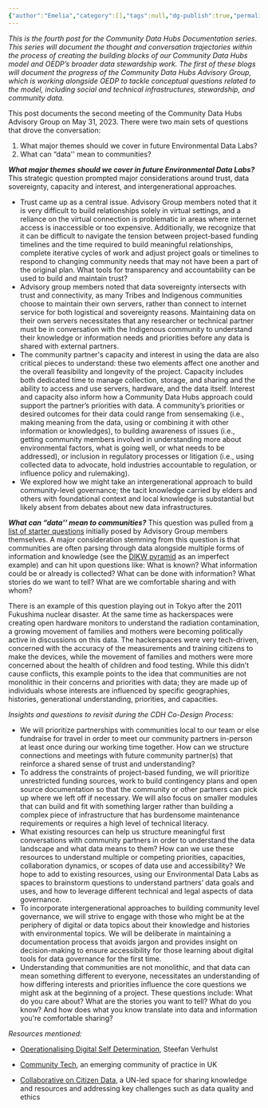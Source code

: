 ```yaml
---
{"author":"Emelia","category":[],"tags":null,"dg-publish":true,"permalink":"/documentation-blogs/04-building-trust-and-understanding-data-s-different-meanings/","dgPassFrontmatter":true}
---
```


_This is the fourth post for the Community Data Hubs Documentation series. This series will document the thought and conversation trajectories within the process of creating the building blocks of our Community Data Hubs model and OEDP’s broader data stewardship work. The first of these blogs will document the progress of the Community Data Hubs Advisory Group, which is working alongside OEDP to tackle conceptual questions related to the model, including social and technical infrastructures, stewardship, and community data._

This post documents the second meeting of the Community Data Hubs Advisory Group on May 31, 2023. There were two main sets of questions that drove the conversation:

1. What major themes should we cover in future Environmental Data Labs?
2. What can “data'' mean to communities?

_**What major themes should we cover in future Environmental Data Labs?**_
This strategic question prompted major considerations around trust, data sovereignty, capacity and interest, and intergenerational approaches. 

- Trust came up as a central issue. Advisory Group members noted that it is very difficult to build relationships solely in virtual settings, and a reliance on the virtual connection is problematic in areas where internet access is inaccessible or too expensive. Additionally, we recognize that it can be difficult to navigate the tension between project-based funding timelines and the time required to build meaningful relationships, complete iterative cycles of work and adjust project goals or timelines to respond to changing community needs that may not have been a part of the original plan. What tools for transparency and accountability can be used to build and maintain trust?
- Advisory group members noted that data sovereignty intersects with trust and connectivity, as many Tribes and Indigenous communities choose to maintain their own servers, rather than connect to internet service for both logistical and sovereignty reasons. Maintaining data on their own servers necessitates that any researcher or technical partner must be in conversation with the Indigenous community to understand their knowledge or information needs and priorities before any data is shared with external partners.
- The community partner's capacity and interest in using the data are also critical pieces to understand: these two elements affect one another and the overall feasibility and longevity of the project. Capacity includes both dedicated time to manage collection, storage, and sharing and the ability to access and use servers, hardware, and the data itself. Interest and capacity also inform how a Community Data Hubs approach could support the partner’s priorities with data. A community’s priorities or desired outcomes for their data could range from sensemaking (i.e., making meaning from the data, using or combining it with other information or knowledges), to building awareness of issues (i.e., getting community members involved in understanding more about environmental factors, what is going well, or what needs to be addressed), or inclusion in regulatory processes or litigation (i.e., using collected data to advocate, hold industries accountable to regulation, or influence policy and rulemaking).  
- We explored how we might take an intergenerational approach to build community-level governance; the tacit knowledge carried by elders and others with foundational context and local knowledge is substantial but likely absent from debates about new data infrastructures. 

  
_**What can “data'' mean to communities?**_
This question was pulled from [a list of starter questions](https://oedp-datastewardship.pubpub.org/pub/qzqxm80c/release/1) initially posed by Advisory Group members themselves. A major consideration stemming from this question is that communities are often parsing through data alongside multiple forms of information and knowledge (see the [DIKW pyramid](https://en.wikipedia.org/wiki/DIKW_pyramid) as an imperfect example) and can hit upon questions like: What is known? What information could be or already is collected? What can be done with information? What stories do we want to tell? What are we comfortable sharing and with whom?

There is an example of this question playing out in Tokyo after the 2011 Fukushima nuclear disaster. At the same time as hackerspaces were creating open hardware monitors to understand the radiation contamination, a growing movement of families and mothers were becoming politically active in discussions on this data. The hackerspaces were very tech-driven, concerned with the accuracy of the measurements and training citizens to make the devices, while the movement of families and mothers were more concerned about the health of children and food testing. While this didn’t cause conflicts, this example points to the idea that communities are not monolithic in their concerns and priorities with data; they are made up of individuals whose interests are influenced by specific geographies, histories, generational understanding, priorities, and capacities.   

_Insights and questions to revisit during the CDH Co-Design Process:_

- We will prioritize partnerships with communities local to our team or else fundraise for travel in order to meet our community partners in-person at least once during our working time together. How can we structure connections and meetings with future community partner(s) that reinforce a shared sense of trust and understanding? 
- To address the constraints of project-based funding, we will prioritize unrestricted funding sources, work to build contingency plans and open source documentation so that the community or other partners can pick up where we left off if necessary. We will also focus on smaller modules that can build and fit with something larger rather than building a complex piece of infrastructure that has burdensome maintenance requirements or requires a high level of technical literacy.  
- What existing resources can help us structure meaningful first conversations with community partners in order to understand the data landscape and what data means to them? How can we use these resources to understand multiple or competing priorities, capacities, collaboration dynamics, or scopes of data use and accessibility? We hope to add to existing resources, using our Environmental Data Labs as spaces to brainstorm questions to understand partners’ data goals and uses, and how to leverage different technical and legal aspects of data governance. 
- To incorporate intergenerational approaches to building community level governance, we will strive to engage with those who might be at the periphery of digital or data topics about their knowledge and histories with environmental topics. We will be deliberate in maintaining a documentation process that avoids jargon and provides insight on decision-making to ensure accessibility for those learning about digital tools for data governance for the first time. 
- Understanding that communities are not monolithic, and that data can mean something different to everyone, necessitates an understanding of how differing interests and priorities influence the core questions we might ask at the beginning of a project. These questions include: What do you care about? What are the stories you want to tell? What do you know? And how does what you know translate into data and information you're comfortable sharing? 


_Resources mentioned:_

- [Operationalising Digital Self Determination](https://www.cambridge.org/core/services/aop-cambridge-core/content/view/C320AA7491A6F301BDFCB53EE2C7C5D7/S2632324923000111a.pdf/div-class-title-operationalizing-digital-self-determination-div.pdf), Steefan Verhulst
    
- [Community Tech](https://www.communitytech.network/), an emerging community of practice in UK 
    
- [Collaborative on Citizen Data](https://sdg.iisd.org/news/initiatives-support-data-for-policy-citizen-data/), a UN-led space for sharing knowledge and resources and addressing key challenges such as data quality and ethics